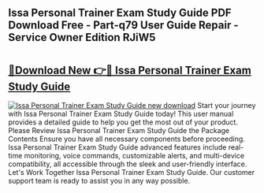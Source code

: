 ## Issa Personal Trainer Exam Study Guide PDF Download Free - Part-q79 User Guide Repair - Service Owner Edition RJiW5

# <h2><a href="http://bc68902.oget.top/?id=Issa+Personal+Trainer+Exam+Study+Guide">🔗Download New 👉🔴 Issa Personal Trainer Exam Study Guide</a></h2>

[![Issa Personal Trainer Exam Study Guide new download](https://i.imgur.com/5g1atiW.png)](http://bc68902.oget.top/?id=Issa+Personal+Trainer+Exam+Study+Guide)
Start your journey with Issa Personal Trainer Exam Study Guide today! This user manual provides a detailed guide to help you get the most out of your product. Please Review Issa Personal Trainer Exam Study Guide the Package Contents Ensure you have all necessary components before proceeding. Issa Personal Trainer Exam Study Guide advanced features include real-time monitoring, voice commands, customizable alerts, and multi-device compatibility, all accessible through the sleek and user-friendly interface. Let's Work Together Issa Personal Trainer Exam Study Guide. Our customer support team is ready to assist you in any way possible.
